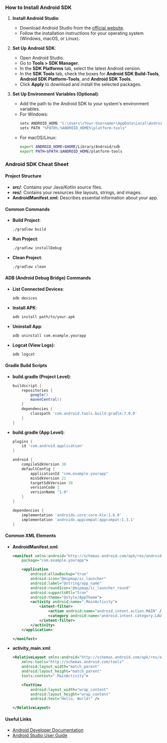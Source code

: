 ### How to Install Android SDK

1. **Install Android Studio**:

   - Download Android Studio from the [official website](https://developer.android.com/studio).
   - Follow the installation instructions for your operating system (Windows, macOS, or Linux).

2. **Set Up Android SDK**:

   - Open Android Studio.
   - Go to **Tools > SDK Manager**.
   - In the **SDK Platforms** tab, select the latest Android version.
   - In the **SDK Tools** tab, check the boxes for **Android SDK Build-Tools**, **Android SDK Platform-Tools**, and **Android SDK Tools**.
   - Click **Apply** to download and install the selected packages.

3. **Set Up Environment Variables (Optional)**:
   - Add the path to the Android SDK to your system's environment variables.
   - For Windows:
     ```bash
     setx ANDROID_HOME "C:\Users\<Your-Username>\AppData\Local\Android\Sdk"
     setx PATH "%PATH%;%ANDROID_HOME%\platform-tools"
     ```
   - For macOS/Linux:
     ```bash
     export ANDROID_HOME=$HOME/Library/Android/sdk
     export PATH=$PATH:$ANDROID_HOME/platform-tools
     ```

### Android SDK Cheat Sheet

#### Project Structure

- **src/**: Contains your Java/Kotlin source files.
- **res/**: Contains your resources like layouts, strings, and images.
- **AndroidManifest.xml**: Describes essential information about your app.

#### Common Commands

- **Build Project**:

  ```bash
  ./gradlew build
  ```

- **Run Project**:

  ```bash
  ./gradlew installDebug
  ```

- **Clean Project**:
  ```bash
  ./gradlew clean
  ```

#### ADB (Android Debug Bridge) Commands

- **List Connected Devices**:

  ```bash
  adb devices
  ```

- **Install APK**:

  ```bash
  adb install path/to/your.apk
  ```

- **Uninstall App**:

  ```bash
  adb uninstall com.example.yourapp
  ```

- **Logcat (View Logs)**:
  ```bash
  adb logcat
  ```

#### Gradle Build Scripts

- **build.gradle (Project Level)**:

  ```groovy
  buildscript {
      repositories {
          google()
          mavenCentral()
      }
      dependencies {
          classpath 'com.android.tools.build:gradle:7.0.0'
      }
  }
  ```

- **build.gradle (App Level)**:

  ```groovy
  plugins {
      id 'com.android.application'
  }

  android {
      compileSdkVersion 30
      defaultConfig {
          applicationId "com.example.yourapp"
          minSdkVersion 21
          targetSdkVersion 30
          versionCode 1
          versionName "1.0"
      }
  }

  dependencies {
      implementation 'androidx.core:core-ktx:1.6.0'
      implementation 'androidx.appcompat:appcompat:1.3.1'
  }
  ```

#### Common XML Elements

- **AndroidManifest.xml**:

  ```xml
  <manifest xmlns:android="http://schemas.android.com/apk/res/android"
      package="com.example.yourapp">

      <application
          android:allowBackup="true"
          android:icon="@mipmap/ic_launcher"
          android:label="@string/app_name"
          android:roundIcon="@mipmap/ic_launcher_round"
          android:supportsRtl="true"
          android:theme="@style/AppTheme">
          <activity android:name=".MainActivity">
              <intent-filter>
                  <action android:name="android.intent.action.MAIN" />
                  <category android:name="android.intent.category.LAUNCHER" />
              </intent-filter>
          </activity>
      </application>

  </manifest>
  ```

- **activity_main.xml**:

  ```xml
  <RelativeLayout xmlns:android="http://schemas.android.com/apk/res/android"
      xmlns:tools="http://schemas.android.com/tools"
      android:layout_width="match_parent"
      android:layout_height="match_parent"
      tools:context=".MainActivity">

      <TextView
          android:layout_width="wrap_content"
          android:layout_height="wrap_content"
          android:text="Hello, World!" />

  </RelativeLayout>
  ```

#### Useful Links

- [Android Developer Documentation](https://developer.android.com/docs)
- [Android Studio User Guide](https://developer.android.com/studio/intro)
